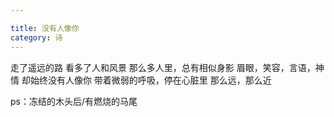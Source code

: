 ```yaml
---

title: 没有人像你
category: 诗
---
```



走了遥远的路
看多了人和风景
那么多人里，总有相似身影
眉眼，笑容，言语，神情
却始终没有人像你
带着微弱的呼吸，停在心脏里
那么远，那么近
<!-- more -->

ps：冻结的木头后/有燃烧的马尾
